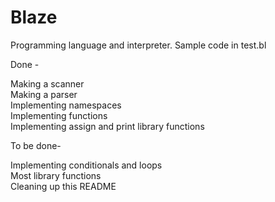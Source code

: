 # Blaze
Programming language and interpreter. Sample code in test.bl

Done -

Making a scanner  
Making a parser  
Implementing namespaces  
Implementing functions  
Implementing assign and print library functions

To be done-

Implementing conditionals and loops  
Most library functions  
Cleaning up this README  
